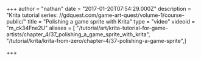 +++
author = "nathan"
date = "2017-01-20T07:54:29.000Z"
description = "Krita tutorial series: //gdquest.com/game-art-quest/volume-1/course-public/"
title = "Polishing a game sprite with Krita"
type = "video"
videoid = "m_ck34Fne2U"
aliases = [ "/tutorial/art/krita-tutorial-for-game-artists/chapter_4/37_polishing_a_game_sprite_with_krita", "/tutorial/krita/krita-from-zero/chapter-4/37-polishing-a-game-sprite",]

+++